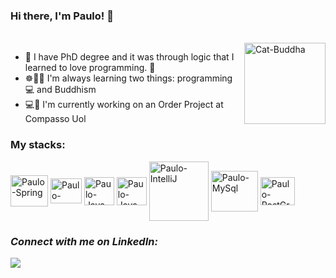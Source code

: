 

 ### Hi there, I'm Paulo!  👋 
 
 <div style="display: inline_block"><br>
<img align="right" alt="Cat-Buddha" height="130" width="130" <img src="https://media3.giphy.com/media/8mvV5eUXkM18iCm5Eg/giphy.gif?cid=790b76116aebee855683928336857d69c9b04caebad8aaec&rid=giphy.gif&ct=g" />
</div>

- 💟 I have PhD degree and it was through logic that I learned to love programming. 💟
- ☸📿🌱 I'm always learning two things: programming 💻  and Buddhism 
- 💻📌 I'm currently working on an Order Project at Compasso Uol

### My stacks:
<div>
<img align="center" alt="Paulo-Spring" height="50" width="60" <img src="https://cdn.jsdelivr.net/gh/devicons/devicon/icons/spring/spring-original-wordmark.svg" />
<img align="center" alt="Paulo-Cucumber" height="40" width="50" <img src="https://cdn.jsdelivr.net/gh/devicons/devicon/icons/cucumber/cucumber-plain.svg" />
<img align="center" alt="Paulo-Java" height="45" width="48" <img src="https://cdn.jsdelivr.net/gh/devicons/devicon/icons/java/java-original-wordmark.svg" />
 <img align="center" alt="Paulo-Java" height="45" width="48" <img src="https://cdn.jsdelivr.net/gh/devicons/devicon/icons/csharp/csharp-original.svg" />
 <img align="center" alt="Paulo-IntelliJ" height="95" width="95" <img src="https://cdn.jsdelivr.net/gh/devicons/devicon/icons/intellij/intellij-original-wordmark.svg" />
<img align="center" alt="Paulo-MySql" height="65" width="75" <img src="https://cdn.jsdelivr.net/gh/devicons/devicon/icons/mysql/mysql-original-wordmark.svg" />
<img align="center" alt="Paulo-PostGreSql" height="45" width="55" <img src="https://cdn.jsdelivr.net/gh/devicons/devicon/icons/postgresql/postgresql-original-wordmark.svg" /> 
</div>

### *Connect with me on LinkedIn:*
<a href="https://www.linkedin.com/in/paulo-j%C3%BAnio-de-oliveira-36a052a8/" target="_blank"><img src="https://img.shields.io/badge/LinkedIn-0077B5?style=for-the-badge&logo=linkedin&logoColor=white" target="_blank"></a>





<!---
PJ-Oliveira/PJ-Oliveira is a ✨ special ✨ repository because its `README.md` (this file) appears on your GitHub profile.
You can click the Preview link to take a look at your changes.
--->
